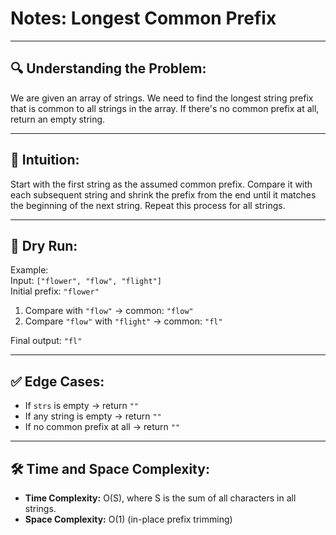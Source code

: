 # Notes: Longest Common Prefix

---

## 🔍 Understanding the Problem:

We are given an array of strings. We need to find the longest string prefix that is common to all strings in the array. If there's no common prefix at all, return an empty string.

---

## 🧠 Intuition:

Start with the first string as the assumed common prefix. Compare it with each subsequent string and shrink the prefix from the end until it matches the beginning of the next string. Repeat this process for all strings.

---

## 🧮 Dry Run:

Example:  
Input: `["flower", "flow", "flight"]`  
Initial prefix: `"flower"`

1. Compare with `"flow"` → common: `"flow"`  
2. Compare `"flow"` with `"flight"` → common: `"fl"`

Final output: `"fl"`

---

## ✅ Edge Cases:

- If `strs` is empty → return `""`
- If any string is empty → return `""`
- If no common prefix at all → return `""`

---

## 🛠️ Time and Space Complexity:

- **Time Complexity:** O(S), where S is the sum of all characters in all strings.
- **Space Complexity:** O(1) (in-place prefix trimming)
